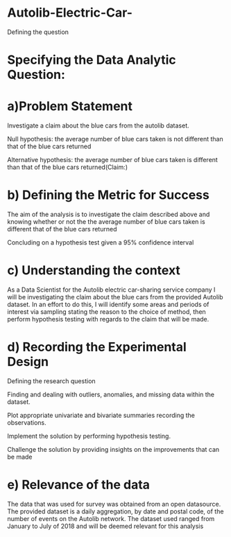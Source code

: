 # Autolib-Electric-Car-
Defining the question

# Specifying the Data Analytic Question:

# a)Problem Statement

Investigate a claim about the blue cars from the autolib dataset.

Null hypothesis: the average number of blue cars taken is not different than that of the blue cars returned

Alternative hypothesis: the average number of blue cars taken is different than that of the blue cars returned(Claim:)

# b) Defining the Metric for Success

The aim of the analysis is to investigate the claim described above and knowing whether or not the the average number of blue cars taken is different that of the blue cars returned

Concluding on a hypothesis test given a 95% confidence interval

# c) Understanding the context

As a Data Scientist for the Autolib electric car-sharing service company I will be investigating the claim about the blue cars from the provided Autolib dataset. In an effort to do this, I will identify some areas and periods of interest via sampling stating the reason to the choice of method, then perform hypothesis testing with regards to the claim that will be made.

# d) Recording the Experimental Design

Defining the research question

Finding and dealing with outliers, anomalies, and missing data within the dataset.

Plot appropriate univariate and bivariate summaries recording the observations.

Implement the solution by performing hypothesis testing.

Challenge the solution by providing insights on the improvements that can be made

# e) Relevance of the data

The data that was used for survey was obtained from an open datasource. The provided dataset is a daily aggregation, by date and postal code, of the number of events on the Autolib network. The dataset used ranged from January to July of 2018 and will be deemed relevant for this analysis
